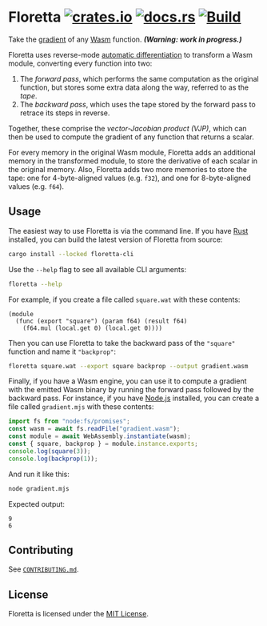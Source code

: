 # Floretta [![crates.io](https://img.shields.io/crates/v/floretta)][crate] [![docs.rs](https://img.shields.io/docsrs/floretta)][docs] [![Build](https://github.com/samestep/floretta/actions/workflows/build.yml/badge.svg)](https://github.com/samestep/floretta/actions/workflows/build.yml)

Take the [gradient][] of any [Wasm][] function. _**(Warning: work in progress.)**_

Floretta uses reverse-mode [automatic differentiation][] to transform a Wasm module, converting every function into two:

1. The _forward pass_, which performs the same computation as the original function, but stores some extra data along the way, referred to as the _tape_.
2. The _backward pass_, which uses the tape stored by the forward pass to retrace its steps in reverse.

Together, these comprise the _vector-Jacobian product (VJP)_, which can then be used to compute the gradient of any function that returns a scalar.

For every memory in the original Wasm module, Floretta adds an additional memory in the transformed module, to store the derivative of each scalar in the original memory. Also, Floretta adds two more memories to store the tape: one for 4-byte-aligned values (e.g. `f32`), and one for 8-byte-aligned values (e.g. `f64`).

## Usage

The easiest way to use Floretta is via the command line. If you have [Rust][] installed, you can build the latest version of Floretta from source:

```sh
cargo install --locked floretta-cli
```

Use the `--help` flag to see all available CLI arguments:

```sh
floretta --help
```

For example, if you create a file called `square.wat` with these contents:

```wat
(module
  (func (export "square") (param f64) (result f64)
    (f64.mul (local.get 0) (local.get 0))))
```

Then you can use Floretta to take the backward pass of the `"square"` function and name it `"backprop"`:

```sh
floretta square.wat --export square backprop --output gradient.wasm
```

Finally, if you have a Wasm engine, you can use it to compute a gradient with the emitted Wasm binary by running the forward pass followed by the backward pass. For instance, if you have [Node.js][] installed, you can create a file called `gradient.mjs` with these contents:

```js
import fs from "node:fs/promises";
const wasm = await fs.readFile("gradient.wasm");
const module = await WebAssembly.instantiate(wasm);
const { square, backprop } = module.instance.exports;
console.log(square(3));
console.log(backprop(1));
```

And run it like this:

```sh
node gradient.mjs
```

Expected output:

```
9
6
```

## Contributing

See [`CONTRIBUTING.md`](CONTRIBUTING.md).

## License

Floretta is licensed under the [MIT License](LICENSE).

[automatic differentiation]: https://en.wikipedia.org/wiki/Automatic_differentiation
[crate]: https://crates.io/crates/floretta
[docs]: https://docs.rs/floretta
[gradient]: https://en.wikipedia.org/wiki/Gradient
[node.js]: https://nodejs.org
[rust]: https://www.rust-lang.org/tools/install
[wasm]: https://webassembly.org/
